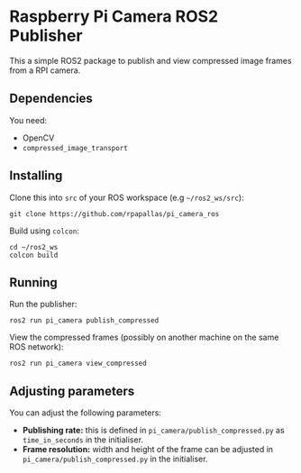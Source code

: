 # Raspberry Pi Camera ROS2 Publisher

This a simple ROS2 package to publish and view compressed
image frames from a RPI camera.

## Dependencies

You need:

* OpenCV
* `compressed_image_transport`

## Installing

Clone this into `src` of your ROS workspace (e.g `~/ros2_ws/src`):

```
git clone https://github.com/rpapallas/pi_camera_ros
```

Build using `colcon`:

```
cd ~/ros2_ws
colcon build
```

## Running

Run the publisher:

```
ros2 run pi_camera publish_compressed
```

View the compressed frames (possibly on another machine on the same ROS network):

```
ros2 run pi_camera view_compressed
```

## Adjusting parameters

You can adjust the following parameters:

* **Publishing rate:** this is defined in `pi_camera/publish_compressed.py` as
`time_in_seconds` in the initialiser.
* **Frame resolution:** width and height of the frame can be adjusted in
`pi_camera/publish_compressed.py` in the initialiser.
